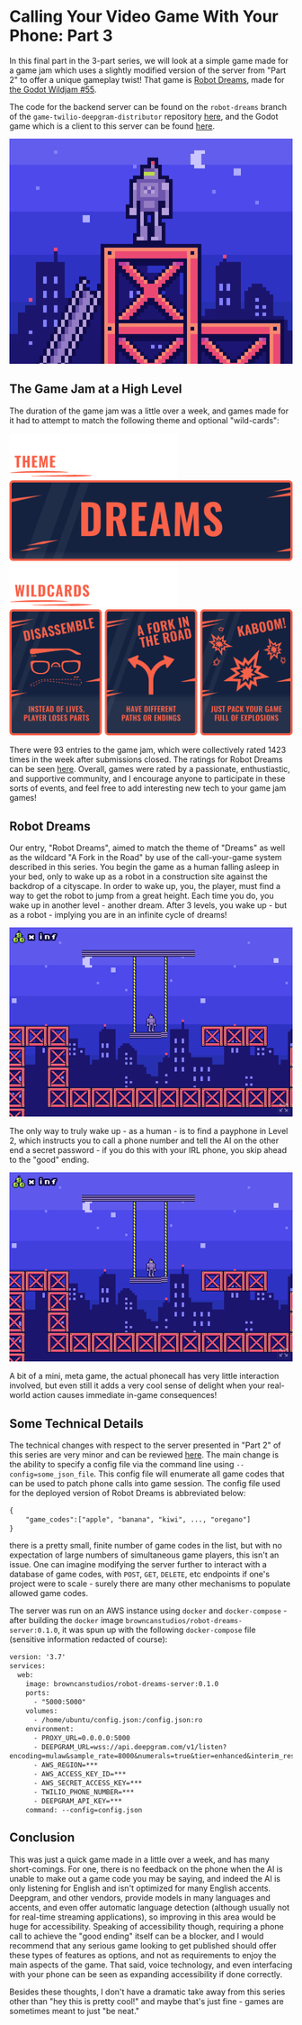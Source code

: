 # Calling Your Video Game With Your Phone: Part 3

In this final part in the 3-part series, we will look at a simple game
made for a game jam which uses a slightly modified version of the server
from "Part 2" to offer a unique gameplay twist! That game is
[Robot Dreams](https://browncanstudios.itch.io/robot-dreams),
made for [the Godot Wildjam #55](https://itch.io/jam/godot-wild-jam-55).

The code for the backend server can be found on the `robot-dreams` branch
of the `game-twilio-deepgram-distributor` repository [here](https://github.com/nikolawhallon/game-twilio-deepgram-distributor/tree/robot-dreams),
and the Godot game which is a client to this server can be found [here](https://github.com/nikolawhallon/RobotDreams).

![Robot Dreams icon](README_assets/robot_dreams_itch_icon.png)

## The Game Jam at a High Level

The duration of the game jam was a little over a week, and games made
for it had to attempt to match the following theme
and optional "wild-cards":

![Theme icon](README_assets/theme.png)
![The theme: Dreams](README_assets/dreams.png)
![Wildcard icon](README_assets/wildcards.png)
![The wildcards: "Disassemble," "A Fork in the Road," "Kaboom!"](README_assets/threewildcards.png)

There were 93 entries to the game jam, which were collectively rated 1423 times in the week after
submissions closed. The ratings for Robot Dreams can be seen [here](https://itch.io/jam/godot-wild-jam-55/rate/1964316).
Overall, games were rated by a passionate, enthustiastic, and supportive community, and I
encourage anyone to participate in these sorts of events, and feel free to add interesting new tech
to your game jam games!

## Robot Dreams

Our entry, "Robot Dreams", aimed to match the theme of "Dreams" as well as the wildcard "A Fork in the Road"
by use of the call-your-game system described in this series. You begin the game
as a human falling asleep in your bed, only to wake up as a robot in a construction site
against the backdrop of a cityscape. In order to wake up, you, the player, must find a way to
get the robot to jump from a great height. Each time you do, you wake up in another level - another dream.
After 3 levels, you wake up - but as a robot - implying you are in an infinite cycle of dreams!

![Robot Dreams screenshot](README_assets/robot_dreams_screenshot_1.png)

The only way to truly wake up - as a human - is to find a payphone in Level 2, which instructs you to
call a phone number and tell the AI on the other end a secret password - if you do this with your
IRL phone, you skip ahead to the "good" ending.

![Robot Dreams screenshot showing payphone](README_assets/robot_dreams_screenshot_1.png)

A bit of a mini, meta game, the actual phonecall has very little interaction involved, but even still
it adds a very cool sense of delight when your real-world action causes immediate in-game consequences!

## Some Technical Details

The technical changes with respect to the server presented in "Part 2" of this series are very
minor and can be reviewed [here](https://github.com/nikolawhallon/game-twilio-deepgram-distributor/pull/4).
The main change is the ability to specify a config file via the command line using `--config=some_json_file`.
This config file will enumerate all game codes that can be used to patch phone calls into game session.
The config file used for the deployed version of Robot Dreams is abbreviated below:

```
{
    "game_codes":["apple", "banana", "kiwi", ..., "oregano"]
}
```

there is a pretty small, finite number of game codes in the list, but with no expectation of large numbers
of simultaneous game players, this isn't an issue. One can imagine modifying the server further to
interact with a database of game codes, with `POST`, `GET`, `DELETE`, etc endpoints if one's project were
to scale - surely there are many other mechanisms to populate allowed game codes.

The server was run on an AWS instance using `docker` and `docker-compose` - after building
the `docker` image `browncanstudios/robot-dreams-server:0.1.0`, it was spun up with the following `docker-compose`
file (sensitive information redacted of course):

```
version: '3.7'
services:
  web:
    image: browncanstudios/robot-dreams-server:0.1.0
    ports:
      - "5000:5000"
    volumes:
      - /home/ubuntu/config.json:/config.json:ro
    environment:
      - PROXY_URL=0.0.0.0:5000
      - DEEPGRAM_URL=wss://api.deepgram.com/v1/listen?encoding=mulaw&sample_rate=8000&numerals=true&tier=enhanced&interim_results=true
      - AWS_REGION=***
      - AWS_ACCESS_KEY_ID=***
      - AWS_SECRET_ACCESS_KEY=***
      - TWILIO_PHONE_NUMBER=***
      - DEEPGRAM_API_KEY=***
    command: --config=config.json
```

## Conclusion

This was just a quick game made in a little over a week, and has many short-comings. For one, there is no feedback on the phone
when the AI is unable to make out a game code you may be saying, and indeed the AI is only listening for English and isn't optimized
for many English accents. Deepgram, and other vendors, provide models in many languages and accents, and even offer automatic language
detection (although usually not for real-time streaming applications), so improving in this area would be huge for
accessibility. Speaking of accessibility though, requiring a phone call to achieve the "good ending" itself can be a blocker,
and I would recommend that any serious game looking to get published should offer these types of features as options, and not
as requirements to enjoy the main aspects of the game. That said, voice technology, and even interfacing with your phone
can be seen as expanding accessibility if done correctly.

Besides these thoughts, I don't have a dramatic take away from this series other than "hey this is pretty cool!" and maybe
that's just fine - games are sometimes meant to just "be neat."
